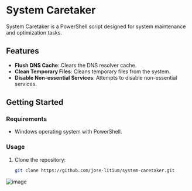 # System Caretaker

System Caretaker is a PowerShell script designed for system maintenance and optimization tasks.

## Features

- **Flush DNS Cache**: Clears the DNS resolver cache.
- **Clean Temporary Files**: Cleans temporary files from the system.
- **Disable Non-essential Services**: Attempts to disable non-essential services.

## Getting Started

### Requirements

- Windows operating system with PowerShell.

### Usage

1. Clone the repository:
   ```bash
   git clone https://github.com/jose-litium/system-caretaker.git

![image](https://github.com/jose-litium/System-Caretaker/assets/172591425/0ab85f6c-ba5b-4297-8264-26e0253d8248)



